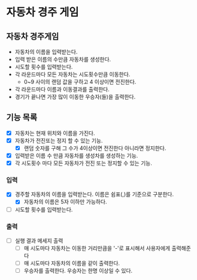 # 자동차 경주 게임

## 자동차 경주게임 
- 자동차의 이름을 입력받는다.
- 입력 받은 이름의 수만큼 자동차를 생성한다.
- 시도할 횟수를 입력받는다.
- 각 라운드마다 모든 자동차는 시도횟수만큼 이동한다.
  - 0~9 사이의 랜덤 값을 구하고 4 이상이면 전진한다.
- 각 라운드마다 이름과 이동결과를 출력한다.
- 경기가 끝나면 가장 많이 이동한 우승자(들)을 출력한다.

## 기능 목록
- [x] 자동차는 현재 위치와 이름을 가진다.
- [x] 자동차가 전진또는 정지 할 수 있는 기능.
  - [x] 랜덤 숫자를 구해 그 수가 4이상이면 전진한다 아니라면 정지한다.
- [x] 입력받은 이름 수 만큼 자동차를 생성차를 생성하는 기능.
- [x] 각 시도횟수 마다 모든 자동차가 전진 또는 정지할 수 있는 기능.

### 입력

- [x] 경주할 자동차의 이름을 입력받는다. 이름은 쉼표(,)를 기준으로 구분한다.
    - [x] 자동차의 이름은 5자 이하만 가능하다.

- [ ] 시도할 횟수를 입력받는다.

### 출력 

- [ ] 실행 결과 메세지 출력
  - [ ] 매 시도마다 자동차는 이동한 거리만큼을 '-'로 표시해서 사용자에게 출력해준다
  - [ ] 매 시도마다 자동차의 이름을 같이 출력한다.
  - [ ] 우승자를 출력한다. 우승자는 한명 이상일 수 있다.
